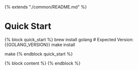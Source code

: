{% extends "./common/README.md" %}

# Quick Start

{% block quick_start %}
brew install golang # Expected Version: {{GOLANG_VERSION}}
make install

make
{% endblock quick_start %}

{% block content %} {% endblock %}